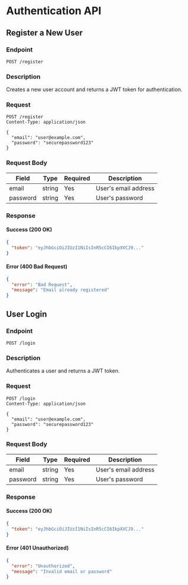 # Authentication API

## Register a New User

### Endpoint
```
POST /register
```

### Description
Creates a new user account and returns a JWT token for authentication.

### Request
```http
POST /register
Content-Type: application/json

{
  "email": "user@example.com",
  "password": "securepassword123"
}
```

### Request Body
| Field    | Type   | Required | Description          |
|----------|--------|----------|----------------------|
| email    | string | Yes      | User's email address |
| password | string | Yes      | User's password      |

### Response
#### Success (200 OK)
```json
{
  "token": "eyJhbGciOiJIUzI1NiIsInR5cCI6IkpXVCJ9..."
}
```

#### Error (400 Bad Request)
```json
{
  "error": "Bad Request",
  "message": "Email already registered"
}
```

## User Login

### Endpoint
```
POST /login
```

### Description
Authenticates a user and returns a JWT token.

### Request
```http
POST /login
Content-Type: application/json

{
  "email": "user@example.com",
  "password": "securepassword123"
}
```

### Request Body
| Field    | Type   | Required | Description          |
|----------|--------|----------|----------------------|
| email    | string | Yes      | User's email address |
| password | string | Yes      | User's password      |

### Response
#### Success (200 OK)
```json
{
  "token": "eyJhbGciOiJIUzI1NiIsInR5cCI6IkpXVCJ9..."
}
```

#### Error (401 Unauthorized)
```json
{
  "error": "Unauthorized",
  "message": "Invalid email or password"
}
```

